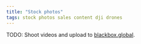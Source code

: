 ```yaml
---
title: "Stock photos"
tags: stock photos sales content dji drones
---
```


TODO: Shoot videos and upload to [blackbox.global](https://www.blackbox.global).
